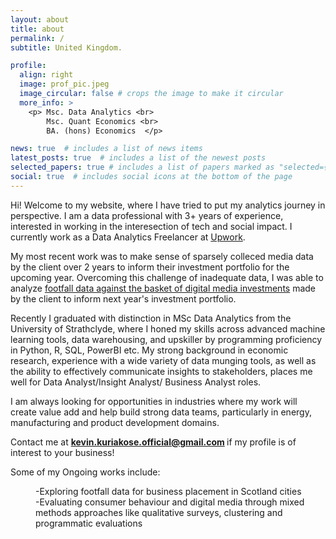 ```yaml
---
layout: about
title: about
permalink: /
subtitle: United Kingdom. 

profile:
  align: right
  image: prof_pic.jpeg
  image_circular: false # crops the image to make it circular
  more_info: >
    <p> Msc. Data Analytics <br> 
        Msc. Quant Economics <br>
        BA. (hons) Economics  </p>

news: true  # includes a list of news items
latest_posts: true  # includes a list of the newest posts
selected_papers: true # includes a list of papers marked as "selected={true}"
social: true  # includes social icons at the bottom of the page
---
```


Hi! Welcome to my website, where I have tried to put my analytics journey in perspective. I am a data professional with 3+ years of experience, interested in working in the interesection of tech and social impact. I currently work as a Data Analytics Freelancer at [Upwork](https://www.upwork.com/freelancers/~0162236444b2794456?viewMode=1). 

My most recent work was to make sense of sparsely colleced media data by the client over 2 years to inform their investment portfolio for the upcoming year. Overcoming this challenge of inadequate data, I was able to analyze [footfall data against the basket of digital media investments](https://github.com/detectorisk/Digital_media_affect_on_footfall/tree/main) made by the client to inform next year's investment portfolio. 

Recently I graduated with distinction in MSc Data Analytics from the University of Strathclyde, where I honed my skills across advanced machine learning tools, data warehousing, and upskiller by programming proficiency in Python, R, SQL, PowerBI etc. My strong background in economic research, experience with a wide variety of data munging tools, as well as the ability to effectively communicate insights to stakeholders, places me well for Data Analyst/Insight Analyst/ Business Analyst roles.

I am always looking for opportunities in industries where my work will create value add and help build strong data teams, particularly in energy, manufacturing and product development domains. 

Contact me at <b> kevin.kuriakose.official@gmail.com </b> if my profile is of interest to your business!

Some of my Ongoing works include:<brr>
<dd>-Exploring footfall data for business placement in Scotland cities</dd>
<dd>-Evaluating consumer behaviour and digital media through mixed methods approaches like qualitative surveys, clustering and programmatic evaluations</dd>


